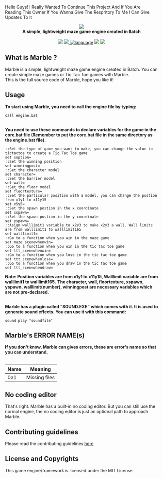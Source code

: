 <p> Hello Guys! I Really Wanted To Continue This Project And If You Are Reading This Owner If You Wanna Give The Respritory To Me I Can Give Updates To It</p>
<div align="center">
    <img src="Resources/Branding/logo.png">
    <div><b>A simple, lightweight maze game engine created in Batch</b></div>
    <br/>
    <a href="https://github.com/nguyenphuminh/Marble-Engine/blob/master/LICENSE.md"><img src="https://img.shields.io/badge/license-MIT-blue.svg"/></a>
    <a href="https://circleci.com/gh/nguyenphuminh/Marble-Engine"><img src="https://circleci.com/gh/nguyenphuminh/Marble-Engine.svg?style=shield&circle-token=:circle-token"/>
    </a>
    <a href="https://github.com/nguyenphuminh/Marble-Engine/search?l=batchfile"><img alt="language" src="https://img.shields.io/badge/language-Batchfile-purple.svg"></a>
    <a href="#"><img src="https://img.shields.io/github/downloads/nguyenphuminh/Marble-Engine/total.svg"/></a>
    <a href="https://github.com/nguyenphuminh/Marble-Engine/blob/master/.github/CONTRIBUTING.md"><img src="https://img.shields.io/badge/PRs-welcome-brightgreen.svg"></a>
</div>

## What is Marble ?
Marble is a simple, lightweight maze game engine created in Batch. You can create simple maze games or Tic Tac Toe games with Marble.
<br/>
This is the full source code of Marble, hope you like it!

## Usage
<b>To start using Marble, you need to call the engine file by typing:</b>

    call engine.bat

<br/>
<b>You need to use these commands to declare variables for the game in the core.bat file (Remember to put the core.bat file in the same directory as the engine.bat file).</b>
<br/>

    ::Set the type of game you want to make, you can change the value to tictactoe to create a Tic Tac Toe game
    set soption=
    ::Set the winning position
    set winningpost=
    ::Set the character model  
    set character=
    ::Set the barrier model
    set wall=
    ::Set the floor model
    set floortexture=
    ::Set the particular position with a model, you can change the postion from x1y1 to x11y15
    set x5y5=
    ::Set the spawn postion in the x coordinate
    set xspawn=
    ::Set the spawn postion in the y coordinate
    set yspawn=
    ::Asign walllimit1 variable to x2y3 to make x2y3 a wall. Wall limits are from walllimit1 to walllimit165
    set walllimit1=
    ::Go to a function when you win in the maze game
    set maze_scenewhenwin=
    ::Go to a function when you win in the tic tac toe game
    set ttt_scenewhenwin=
    ::Go to a function when you lose in the tic tac toe game
    set ttt_scenewhenlose=
    ::Go to a function when you draw in the tic tac toe game
    set ttt_scenewhendraw=

<b>Note: Position variables are from x1y1 to x11y15, Walllimit variable are from walllimit1 to walllimit165.</b>
<b>The character, wall, floortexture, xspawn, yspawn, walllimit(number), winningpost are necessary variables which are not pre-declared.</b> 

<br/>
<b>Marble has a plugin called "SOUND.EXE" which comes with it. It is used to generate sound effects. You can use it with this command:</b>

    sound play "soundfile"


## Marble's ERROR NAME(s)
<b>If you don't know, Marble can gives errors, these are error's name so that you can understand.</b>    
<br/>
    
|  Name   |   Meaning          |
| ------- | ------------------ |
|  0a1    | Missing files      |


## No coding editor
That's right. Marble has a built-in no coding editor. But you can still use the normal engine, the no coding editor is just an optional path to approach Marble.

## Contributing guidelines
Please read the contributing guidelines <a href="https://github.com/nguyenphuminh/Marble-Engine/tree/master/.github/CONTRIBUTING.md">here</a>

## License and Copyrights
This game engine/framework is licensed under the MIT License
